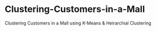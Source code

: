 # Clustering-Customers-in-a-Mall
Clustering Customers in a Mall using K-Means &amp; Heirarchial Clustering
